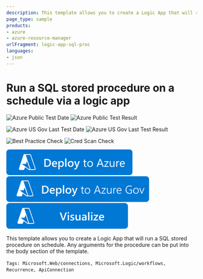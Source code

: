 ```yaml
---
description: This template allows you to create a Logic App that will run a SQL stored procedure on schedule. Any arguments for the procedure can be put into the body section of the template.
page_type: sample
products:
- azure
- azure-resource-manager
urlFragment: logic-app-sql-proc
languages:
- json
---
```

# Run a SQL stored procedure on a schedule via a logic app

![Azure Public Test Date](https://azurequickstartsservice.blob.core.windows.net/badges/quickstarts/microsoft.logic/logic-app-sql-proc/PublicLastTestDate.svg)
![Azure Public Test Result](https://azurequickstartsservice.blob.core.windows.net/badges/quickstarts/microsoft.logic/logic-app-sql-proc/PublicDeployment.svg)

![Azure US Gov Last Test Date](https://azurequickstartsservice.blob.core.windows.net/badges/quickstarts/microsoft.logic/logic-app-sql-proc/FairfaxLastTestDate.svg)
![Azure US Gov Last Test Result](https://azurequickstartsservice.blob.core.windows.net/badges/quickstarts/microsoft.logic/logic-app-sql-proc/FairfaxDeployment.svg)

![Best Practice Check](https://azurequickstartsservice.blob.core.windows.net/badges/quickstarts/microsoft.logic/logic-app-sql-proc/BestPracticeResult.svg)
![Cred Scan Check](https://azurequickstartsservice.blob.core.windows.net/badges/quickstarts/microsoft.logic/logic-app-sql-proc/CredScanResult.svg)

[![Deploy To Azure](https://raw.githubusercontent.com/Azure/azure-quickstart-templates/master/1-CONTRIBUTION-GUIDE/images/deploytoazure.svg?sanitize=true)](https://portal.azure.com/#create/Microsoft.Template/uri/https%3A%2F%2Fraw.githubusercontent.com%2FAzure%2Fazure-quickstart-templates%2Fmaster%2Fquickstarts%2Fmicrosoft.logic%2Flogic-app-sql-proc%2Fazuredeploy.json)
[![Deploy To Azure US Gov](https://raw.githubusercontent.com/Azure/azure-quickstart-templates/master/1-CONTRIBUTION-GUIDE/images/deploytoazuregov.svg?sanitize=true)](https://portal.azure.us/#create/Microsoft.Template/uri/https%3A%2F%2Fraw.githubusercontent.com%2FAzure%2Fazure-quickstart-templates%2Fmaster%2Fquickstarts%2Fmicrosoft.logic%2Flogic-app-sql-proc%2Fazuredeploy.json)
[![Visualize](https://raw.githubusercontent.com/Azure/azure-quickstart-templates/master/1-CONTRIBUTION-GUIDE/images/visualizebutton.svg?sanitize=true)](http://armviz.io/#/?load=https%3A%2F%2Fraw.githubusercontent.com%2FAzure%2Fazure-quickstart-templates%2Fmaster%2Fquickstarts%2Fmicrosoft.logic%2Flogic-app-sql-proc%2Fazuredeploy.json)

This template allows you to create a Logic App that will run a SQL stored procedure on schedule. Any arguments for the procedure can be put into the body section of the template.

`Tags: Microsoft.Web/connections, Microsoft.Logic/workflows, Recurrence, ApiConnection`

